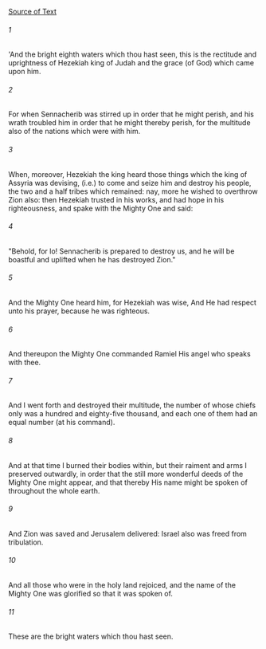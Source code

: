 [Source of Text](https://github.com/scrollmapper/bible_databases_deuterocanonical)

###### 1
'And the bright eighth waters which thou hast seen, this is the rectitude and uprightness of Hezekiah king of Judah and the grace (of God) which came upon him.

###### 2
For when Sennacherib was stirred up in order that he might perish, and his wrath troubled him in order that he might thereby perish, for the multitude also of the nations which were with him.

###### 3
When, moreover, Hezekiah the king heard those things which the king of Assyria was devising, (i.e.) to come and seize him and destroy his people, the two and a half tribes which remained: nay, more he wished to overthrow Zion also: then Hezekiah trusted in his works, and had hope in his righteousness, and spake with the Mighty One and said:

###### 4
"Behold, for lo! Sennacherib is prepared to destroy us, and he will be boastful and uplifted when he has destroyed Zion."

###### 5
And the Mighty One heard him, for Hezekiah was wise, And He had respect unto his prayer, because he was righteous.

###### 6
And thereupon the Mighty One commanded Ramiel His angel who speaks with thee.

###### 7
And I went forth and destroyed their multitude, the number of whose chiefs only was a hundred and eighty-five thousand, and each one of them had an equal number (at his command).

###### 8
And at that time I burned their bodies within, but their raiment and arms I preserved outwardly, in order that the still more wonderful deeds of the Mighty One might appear, and that thereby His name might be spoken of throughout the whole earth.

###### 9
And Zion was saved and Jerusalem delivered: Israel also was freed from tribulation.

###### 10
And all those who were in the holy land rejoiced, and the name of the Mighty One was glorified so that it was spoken of.

###### 11
These are the bright waters which thou hast seen.
